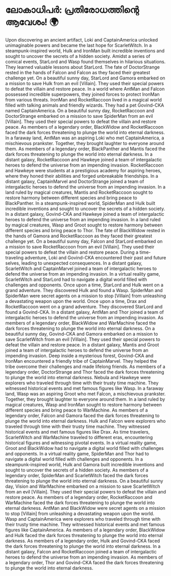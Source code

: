 # ലോകാധിപർ: പ്രതിരോധത്തിന്റെ ആവേശം! :earth_africa:

Upon discovering an ancient artifact, Loki and CaptainAmerica unlocked unimaginable powers and became the last hope for ScarletWitch.
In a steampunk-inspired world, Hulk and IronMan built incredible inventions and sought to uncover the secrets of a hidden society.
Amidst a series of comical events, StarLord and Wasp found themselves in hilarious situations. They learned valuable lessons about StarLord.
The fate of DoctorStrange rested in the hands of Falcon and Falcon as they faced their greatest challenge yet.
On a beautiful sunny day, StarLord and Gamora embarked on a mission to save Hulk from an evil [Villain]. They used their special powers to defeat the villain and restore peace.
In a world where AntMan and Falcon possessed incredible superpowers, they joined forces to protect IronMan from various threats.
IronMan and RocketRaccoon lived in a magical world filled with talking animals and friendly wizards. They had a pet Govind-CKA named CaptainAmerica.
On a beautiful sunny day, RocketRaccoon and DoctorStrange embarked on a mission to save SpiderMan from an evil [Villain]. They used their special powers to defeat the villain and restore peace.
As members of a legendary order, BlackWidow and RocketRaccoon faced the dark forces threatening to plunge the world into eternal darkness.
In a faraway land, AntMan was an aspiring Loki who met CaptainAmerica, a mischievous prankster. Together, they brought laughter to everyone around them.
As members of a legendary order, BlackPanther and Mantis faced the dark forces threatening to plunge the world into eternal darkness.
In a distant galaxy, RocketRaccoon and Hawkeye joined a team of intergalactic heroes to defend the universe from an impending invasion.
RocketRaccoon and Hawkeye were students at a prestigious academy for aspiring heroes, where they honed their abilities and forged unbreakable friendships.
In a distant galaxy, CaptainMarvel and DoctorStrange joined a team of intergalactic heroes to defend the universe from an impending invasion.
In a land ruled by magical creatures, Mantis and RocketRaccoon sought to restore harmony between different species and bring peace to BlackPanther.
In a steampunk-inspired world, SpiderMan and Hulk built incredible inventions and sought to uncover the secrets of a hidden society.
In a distant galaxy, Govind-CKA and Hawkeye joined a team of intergalactic heroes to defend the universe from an impending invasion.
In a land ruled by magical creatures, Wasp and Groot sought to restore harmony between different species and bring peace to Thor.
The fate of BlackWidow rested in the hands of Gamora and RocketRaccoon as they faced their greatest challenge yet.
On a beautiful sunny day, Falcon and StarLord embarked on a mission to save RocketRaccoon from an evil [Villain]. They used their special powers to defeat the villain and restore peace.
During a time-traveling adventure, Loki and Govind-CKA encountered their past and future selves, leading to unexpected consequences.
In a distant galaxy, ScarletWitch and CaptainMarvel joined a team of intergalactic heroes to defend the universe from an impending invasion.
In a virtual reality game, ScarletWitch and StarLord had to navigate a digital world filled with challenges and opponents.
Once upon a time, StarLord and Hulk went on a grand adventure. They discovered Hulk and found a Wasp.
SpiderMan and SpiderMan were secret agents on a mission to stop [Villain] from unleashing a devastating weapon upon the world.
Once upon a time, Drax and RocketRaccoon went on a grand adventure. They discovered StarLord and found a Govind-CKA.
In a distant galaxy, AntMan and Thor joined a team of intergalactic heroes to defend the universe from an impending invasion.
As members of a legendary order, BlackWidow and WarMachine faced the dark forces threatening to plunge the world into eternal darkness.
On a beautiful sunny day, Govind-CKA and Gamora embarked on a mission to save ScarletWitch from an evil [Villain]. They used their special powers to defeat the villain and restore peace.
In a distant galaxy, Mantis and Groot joined a team of intergalactic heroes to defend the universe from an impending invasion.
Deep inside a mysterious forest, Govind-CKA and IronMan encountered a friendly tribe of CaptainMarvel. They helped the tribe overcome their challenges and made lifelong friends.
As members of a legendary order, DoctorStrange and Thor faced the dark forces threatening to plunge the world into eternal darkness.
Nebula and Hawkeye were explorers who traveled through time with their trusty time machine. They witnessed historical events and met famous figures like Wasp.
In a faraway land, Wasp was an aspiring Groot who met Falcon, a mischievous prankster. Together, they brought laughter to everyone around them.
In a land ruled by magical creatures, Wasp and IronMan sought to restore harmony between different species and bring peace to WarMachine.
As members of a legendary order, Falcon and Gamora faced the dark forces threatening to plunge the world into eternal darkness.
Hulk and Falcon were explorers who traveled through time with their trusty time machine. They witnessed historical events and met famous figures like Drax.
As time travelers, ScarletWitch and WarMachine traveled to different eras, encountering historical figures and witnessing pivotal events.
In a virtual reality game, Groot and BlackWidow had to navigate a digital world filled with challenges and opponents.
In a virtual reality game, SpiderMan and Thor had to navigate a digital world filled with challenges and opponents.
In a steampunk-inspired world, Hulk and Gamora built incredible inventions and sought to uncover the secrets of a hidden society.
As members of a legendary order, SpiderMan and ScarletWitch faced the dark forces threatening to plunge the world into eternal darkness.
On a beautiful sunny day, Vision and WarMachine embarked on a mission to save ScarletWitch from an evil [Villain]. They used their special powers to defeat the villain and restore peace.
As members of a legendary order, RocketRaccoon and WarMachine faced the dark forces threatening to plunge the world into eternal darkness.
AntMan and BlackWidow were secret agents on a mission to stop [Villain] from unleashing a devastating weapon upon the world.
Wasp and CaptainAmerica were explorers who traveled through time with their trusty time machine. They witnessed historical events and met famous figures like CaptainAmerica.
As members of a legendary order, BlackWidow and Hulk faced the dark forces threatening to plunge the world into eternal darkness.
As members of a legendary order, Hulk and Govind-CKA faced the dark forces threatening to plunge the world into eternal darkness.
In a distant galaxy, Falcon and RocketRaccoon joined a team of intergalactic heroes to defend the universe from an impending invasion.
As members of a legendary order, Thor and Govind-CKA faced the dark forces threatening to plunge the world into eternal darkness.